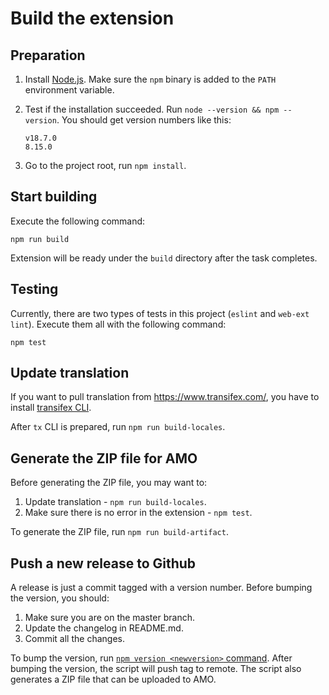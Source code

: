 Build the extension
===================

Preparation
-----------

1. Install [Node.js](https://nodejs.org/en/). Make sure the `npm` binary is added to the `PATH` environment variable.

2. Test if the installation succeeded. Run `node --version && npm --version`. You should get version numbers like this:
    ```
    v18.7.0
    8.15.0
    ```
    
3. Go to the project root, run `npm install`.

Start building
--------------

Execute the following command:
```
npm run build
```
Extension will be ready under the `build` directory after the task completes.

Testing
--------

Currently, there are two types of tests in this project (`eslint` and `web-ext lint`). Execute them all with the following command:
```
npm test
```

Update translation
------------------

If you want to pull translation from https://www.transifex.com/, you have to install [transifex CLI](https://github.com/transifex/cli).

After `tx` CLI is prepared, run `npm run build-locales`.
  
Generate the ZIP file for AMO
-----------------------------

Before generating the ZIP file, you may want to:

1. Update translation - `npm run build-locales`.
2. Make sure there is no error in the extension - `npm test`.

To generate the ZIP file, run `npm run build-artifact`.

Push a new release to Github
----------------------------

A release is just a commit tagged with a version number. Before bumping the version, you should:

1. Make sure you are on the master branch.
2. Update the changelog in README.md.
3. Commit all the changes.

To bump the version, run [`npm version <newversion>` command](https://docs.npmjs.com/cli/version). After bumping the version, the script will push tag to remote. The script also generates a ZIP file that can be uploaded to AMO.
